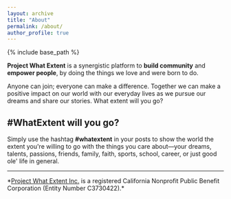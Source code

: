 ```yaml
---
layout: archive
title: "About"
permalink: /about/
author_profile: true
---
```


{% include base_path %}

**Project What Extent** is a synergistic platform to **build community** and **empower people**, by doing the things we love and were born to do.

Anyone can join; everyone can make a difference. Together we can make a positive impact on our world with our everyday lives as we pursue our dreams and share our stories. What extent will you go?

## #WhatExtent will you go?

Simply use the hashtag **#whatextent** in your posts to show the world the extent you're willing to go with the things you care about––your dreams, talents, passions, friends, family, faith, sports, school, career, or just good ole' life in general.

<hr/>
*<a href="http://whatextent.com">Project What Extent Inc.</a> is a registered California Nonprofit Public Benefit Corporation (Entity Number C3730422).*
